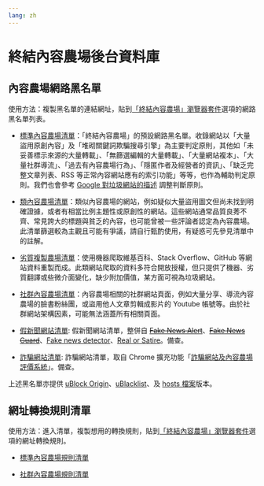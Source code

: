 ```yaml
---
lang: zh
---
```

終結內容農場後台資料庫
======================

## 內容農場網路黑名單

使用方法：複製黑名單的連結網址，貼到[「終結內容農場」瀏覽器套件](./)選項的網路黑名單列表。

* [標準內容農場清單](../files/blocklist/content-farms.txt)：「終結內容農場」的預設網路黑名單。收錄網站以「大量盜用原創內容」及「堆砌關鍵詞欺騙搜尋引擎」為主要判定原則，其他如「未妥善標示來源的大量轉載」、「無篩選編輯的大量轉載」、「大量網站複本」、「大量社群導流」、「過去有內容農場行為」、「隱匿作者及經營者的資訊」、「缺乏完整文章列表、RSS 等正常內容網站應有的索引功能」等等，也作為輔助判定原則。我們也會參考 [Google 對垃圾網站的描述](https://support.google.com/webmasters/answer/35769?hl=zh-Hant) 調整判斷原則。

* [類內容農場清單](../files/blocklist/nearly-content-farms.txt)：類似內容農場的網站，例如疑似大量盜用圖文但尚未找到明確證據，或者有相當比例主題性或原創性的網站。這些網站通常品質良莠不齊、常見誇大的標題與貧乏的內容，也可能曾被一些評論者認定為內容農場。此清單篩選較為主觀且可能有爭議，請自行甄酌使用，有疑惑可先參見清單中的註解。

* [劣質複製農場清單](../files/blocklist/bad-cloners.txt)：使用機器爬取維基百科、Stack Overflow、GitHub 等網站資料重製而成。此類網站爬取的資料多符合開放授權，但只提供了機器、劣質翻譯或些微介面變化，缺少附加價值，某方面可視為垃圾網站。

* [社群內容農場清單](../files/blocklist/sns-content-farms.txt)：內容農場相關的社群網站頁面，例如大量分享、導流內容農場的臉書粉絲團，或盜用他人文章剪輯成影片的 Youtube 帳號等。由於社群網站架構因素，可能無法涵蓋所有相關頁面。

* [假新聞網站清單](../files/blocklist/fake-news.txt): 假新聞網站清單，整併自 [<s>Fake News Alert</s>](https://github.com/bfeldman/fake-site-alert)、[<s>Fake News Guard</s>](https://www.fakenewsguard.com/)、[Fake news detector](https://chrome.google.com/webstore/detail/fake-news-detector/aebaikmeedenaijgjcfmndfknoobahep)、[Real or Satire](https://realorsatire.com/)。備查。

* [詐騙網站清單](../files/blocklist/scam-sites.txt): 詐騙網站清單，取自 Chrome 擴充功能「[詐騙網站及內容農場評價系統](https://chrome.google.com/webstore/detail/%E8%A9%90%E9%A8%99%E7%B6%B2%E7%AB%99%E5%8F%8A%E5%85%A7%E5%AE%B9%E8%BE%B2%E5%A0%B4%E8%A9%95%E5%83%B9%E7%B3%BB%E7%B5%B1/mpeppilpojkpjkplhihbcfapmlnlkckb)」。備查。

上述黑名單亦提供 [uBlock Origin](./subscriptions-ubo)、[uBlacklist](./subscriptions-ublacklist)、及 [hosts 檔案](./subscriptions-hosts)版本。

## 網址轉換規則清單

使用方法：進入清單，複製想用的轉換規則，貼到[「終結內容農場」瀏覽器套件](./)選項的網址轉換規則。

* [標準內容農場規則清單](../files/url-transform-rules/content-farms.txt)

* [社群內容農場規則清單](../files/url-transform-rules/sns-content-farms.txt)
